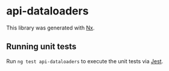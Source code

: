 # api-dataloaders

This library was generated with [Nx](https://nx.dev).

## Running unit tests

Run `ng test api-dataloaders` to execute the unit tests via [Jest](https://jestjs.io).
